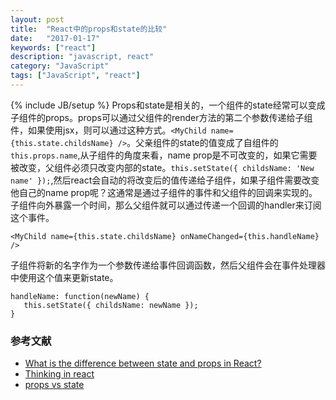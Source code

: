 ```yaml
---
layout: post
title:  "React中的props和state的比较"
date:   "2017-01-17"
keywords: ["react"]
description: "javascript, react"
category: "JavaScript"
tags: ["JavaScript", "react"]
---
```

{% include JB/setup %}
Props和state是相关的，一个组件的state经常可以变成子组件的props。props可以通过父组件的render方法的第二个参数传递给子组件，如果使用jsx，则可以通过这种方式。`<MyChild name={this.state.childsName} />`。父亲组件的state的值变成了自组件的`this.props.name`,从子组件的角度来看，name prop是不可改变的，如果它需要被改变，父组件必须只改变内部的state。`this.setState({ childsName: 'New name' });`,然后react会自动的将改变后的值传递给子组件，如果子组件需要改变他自己的name prop呢？这通常是通过子组件的事件和父组件的回调来实现的。子组件向外暴露一个时间，那么父组件就可以通过传递一个回调的handler来订阅这个事件。

```
<MyChild name={this.state.childsName} onNameChanged={this.handleName} />
```

子组件将新的名字作为一个参数传递给事件回调函数，然后父组件会在事件处理器中使用这个值来更新state。

```
handleName: function(newName) {
   this.setState({ childsName: newName });
}

```

### 参考文献

- [What is the difference between state and props in React?](https://stackoverflow.com/questions/27991366/what-is-the-difference-between-state-and-props-in-react)
- [Thinking in react](https://facebook.github.io/react/docs/thinking-in-react.html#step-4-identify-where-your-state-should-live)
- [props vs state](https://github.com/uberVU/react-guide/blob/master/props-vs-state.md)
